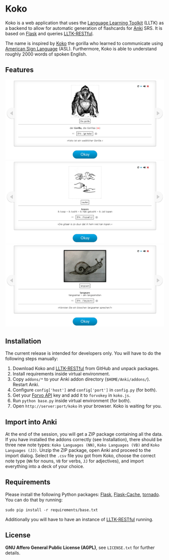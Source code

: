 Koko
=======

Koko is a web application that uses the [Language Learning Toolkit](http://github.com/lltk/lltk) (LLTK) as a backend to allow for automatic generation of flashcards for [Anki](http://ankisrs.net/) SRS. It is based on [Flask](http://flask.pocoo.org/) and queries [LLTK-RESTful](http://github.com/lltk/lltk-restful).

The name is inspired by [Koko](http://en.wikipedia.org/wiki/Koko_(gorilla)) the gorilla who learned to communicate using [American Sign
Language](http://en.wikipedia.org/wiki/American_Sign_Language) (ASL). Furthermore, Koko is able to understand roughly 2000 words of spoken English.

Features
------------

<img src="https://raw.githubusercontent.com/lltk/Koko/master/info/screenshot-01.png" />
<img src="https://raw.githubusercontent.com/lltk/Koko/master/info/screenshot-02.png" />
<img src="https://raw.githubusercontent.com/lltk/Koko/master/info/screenshot-03.png" />

Installation
------------

The current release is intended for developers only. You will have to do the following steps manually:

1. Download Koko and [LLTK-RESTful](http://github.com/lltk/lltk-restful) from GitHub and unpack packages.
2. Install requirements inside virtual environment.
3. Copy `addons/*` to your Anki addon directory (`$HOME/Anki/addons/`). Restart Anki.
4. Configure `config['host']` and `config['port']` in `config.py` (for both).
5. Get your [Forvo API](http://api.forvo.com/) key and add it to `forvokey` in `koko.js`.
6. Run `python base.py` inside virtual environment (for both).
7. Open `http://server:port/koko` in your browser. Koko is waiting for you.

Import into Anki
------------

At the end of the session, you will get a ZIP package containing all the data. If you have installed the addons correctly (see Installation), there should be three new note types: `Koko Languages (NN)`, `Koko Languages (VB)` and `Koko Languages (JJ)`.
Unzip the ZIP package, open Anki and proceed to the import dialog. Select the `.csv` file you got from Koko, choose the correct note type (`NN` for nouns, `VB` for verbs, `JJ` for adjectives), and import everything into a deck of your choice.

Requirements
------------

Please install the following Python packages: [Flask](https://pypi.python.org/pypi/Flask), [Flask-Cache](http://pypi.python.org/pypi/Flask-Cache/0.13.1), [tornado](http://pypi.python.org/pypi/tornado). You can do that by running:

`sudo pip install -r requirements/base.txt`

Additionally you will have to have an instance of [LLTK-RESTful](http://github.com/lltk/lltk-restful) running.

License
-------

**GNU Affero General Public License (AGPL)**, see `LICENSE.txt` for further details.
